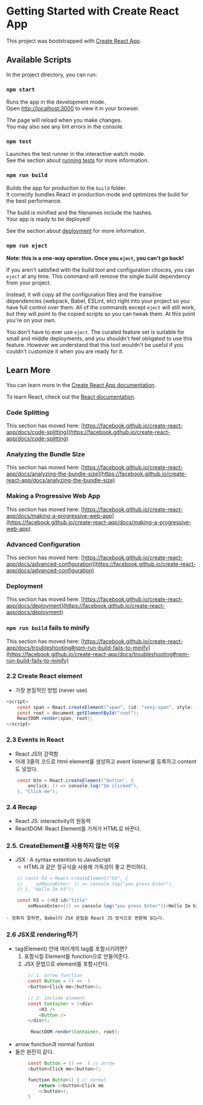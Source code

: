 # Getting Started with Create React App

This project was bootstrapped with [Create React App](https://github.com/facebook/create-react-app).

## Available Scripts

In the project directory, you can run:

### `npm start`

Runs the app in the development mode.\
Open [http://localhost:3000](http://localhost:3000) to view it in your browser.

The page will reload when you make changes.\
You may also see any lint errors in the console.

### `npm test`

Launches the test runner in the interactive watch mode.\
See the section about [running tests](https://facebook.github.io/create-react-app/docs/running-tests) for more information.

### `npm run build`

Builds the app for production to the `build` folder.\
It correctly bundles React in production mode and optimizes the build for the best performance.

The build is minified and the filenames include the hashes.\
Your app is ready to be deployed!

See the section about [deployment](https://facebook.github.io/create-react-app/docs/deployment) for more information.

### `npm run eject`

**Note: this is a one-way operation. Once you `eject`, you can't go back!**

If you aren't satisfied with the build tool and configuration choices, you can `eject` at any time. This command will remove the single build dependency from your project.

Instead, it will copy all the configuration files and the transitive dependencies (webpack, Babel, ESLint, etc) right into your project so you have full control over them. All of the commands except `eject` will still work, but they will point to the copied scripts so you can tweak them. At this point you're on your own.

You don't have to ever use `eject`. The curated feature set is suitable for small and middle deployments, and you shouldn't feel obligated to use this feature. However we understand that this tool wouldn't be useful if you couldn't customize it when you are ready for it.

## Learn More

You can learn more in the [Create React App documentation](https://facebook.github.io/create-react-app/docs/getting-started).

To learn React, check out the [React documentation](https://reactjs.org/).

### Code Splitting

This section has moved here: [https://facebook.github.io/create-react-app/docs/code-splitting](https://facebook.github.io/create-react-app/docs/code-splitting)

### Analyzing the Bundle Size

This section has moved here: [https://facebook.github.io/create-react-app/docs/analyzing-the-bundle-size](https://facebook.github.io/create-react-app/docs/analyzing-the-bundle-size)

### Making a Progressive Web App

This section has moved here: [https://facebook.github.io/create-react-app/docs/making-a-progressive-web-app](https://facebook.github.io/create-react-app/docs/making-a-progressive-web-app)

### Advanced Configuration

This section has moved here: [https://facebook.github.io/create-react-app/docs/advanced-configuration](https://facebook.github.io/create-react-app/docs/advanced-configuration)

### Deployment

This section has moved here: [https://facebook.github.io/create-react-app/docs/deployment](https://facebook.github.io/create-react-app/docs/deployment)

### `npm run build` fails to minify

This section has moved here: [https://facebook.github.io/create-react-app/docs/troubleshooting#npm-run-build-fails-to-minify](https://facebook.github.io/create-react-app/docs/troubleshooting#npm-run-build-fails-to-minify)


### 2.2 Create React element
- 가장 본질적인 방법 (never use)
```java script
<script>
	const span = React.createElement("span", {id: "sexy-span", style: {color: "red"}}, "Hello, I'm a  span" );
	const root = document.getElementById("root");
	ReactDOM.render(span, root);
</script>
```

### 2.3 Events in React
- React JS의 강력함
- 아래 3줄의 코드로 html element를 생성하고 event listener를 등록하고 content도 넣었다.
```java script
	const btn = React.createElement("button", {
        onclick: () => console.log("Im clicked"),
    }, "Click me");
```

### 2.4 Recap
- React JS: interactivity의 원동력
- ReactDOM: React Element를 가져가 HTML로 바꾼다.

### 2.5. CreateElement를 사용하지 않는 이유
- JSX : A syntax extention to JavaScript
	- HTML과 같은 정규식을 사용해 가독성이 좋고 편리하다.
```java script
    // const h3 = React.createElement("h3", {
    //     onMouseEnter: () => console.log("you press Enter"),
    // }, "Hello Im h3");

    const h3 = (<h3 id="title"
        onMouseEnter={() => console.log("you press Enter")}>Hello Im h3</h3>);
```
	- 정확히 말하면, Babel이 JSX 문법을 React JS 방식으로 변환해 읽는다.

### 2.6 JSX로 rendering하기
- tag(Element) 안에 여러개의 tag를 포함시키려면?
	1. 포함시킬 Element를 function으로 만들어준다.
	2. JSX 문법으로 element를 포함시킨다.

```java script
		// 1. arrow function  
	    const Button = () =>  (
        <button>Click me</button>);
		
		// 2. inclide element
		const Container = (<div>
        	<H3 />
       		<Button />
        </div>);
		
		 ReactDOM.render(Container, root);

```

- arrow function과 normal funtion
- 둘은 완전히 같다.
```java script
	    const Button = () =>  ( // arrow
        <button>Click me</button>);

		function Button() { // normal
			return (<button>Click me
			</button>);
		} 

```
